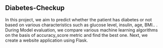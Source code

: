 ## Diabetes-Checkup
In this project, we aim to predict whether the patient has diabetes or not based on various characteristics such as glucose level, insulin, age, BMI.. . During Model evaluation, we compare various machine learning algorithms on the basis of accuracy_score metric and find the best one. Next, we create a website application using Flask.
